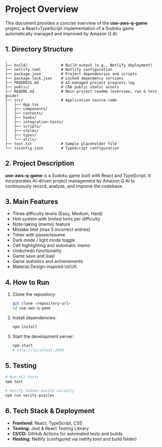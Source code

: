 # Project Overview

This document provides a concise overview of the **use-aws-q-game** project, a React+TypeScript implementation of a Sudoku game automatically managed and improved by Amazon Q AI.

## 1. Directory Structure
```
.
├── build/               # Build output (e.g., Netlify deployment)
├── netlify.toml         # Netlify configuration
├── package.json         # Project dependencies and scripts
├── package-lock.json    # Locked dependency versions
├── PROGRESS.md          # AI-managed project progress log
├── public/              # CRA public static assets
├── README.md            # Main project readme (overview, run & test guide)
├── src/                 # Application source code
│   ├── App.tsx
│   ├── components/
│   ├── contexts/
│   ├── hooks/
│   ├── integration-tests/
│   ├── scripts/
│   ├── styles/
│   ├── types/
│   └── utils/
├── test.txt             # Sample placeholder file
└── tsconfig.json        # TypeScript configuration
```

## 2. Project Description

**use-aws-q-game** is a Sudoku game built with React and TypeScript.  It incorporates AI-driven project management by Amazon Q AI to continuously record, analyze, and improve the codebase.

## 3. Main Features

- Three difficulty levels (Easy, Medium, Hard)
- Hint system with limited hints per difficulty
- Note-taking (memo) feature
- Mistake limit (max 5 incorrect entries)
- Timer with pause/resume
- Dark mode / light mode toggle
- Cell highlighting and automatic memo
- Undo/redo functionality
- Game save and load
- Game statistics and achievements
- Material Design-inspired UI/UX

## 4. How to Run

1. Clone the repository:
   ```bash
   git clone <repository-url>
   cd use-aws-q-game
   ```
2. Install dependencies:
   ```bash
   npm install
   ```
3. Start the development server:
   ```bash
   npm start
   # http://localhost:3000
   ```

## 5. Testing

```bash
# Run all tests
npm test

# Verify Sudoku puzzle validity
npm run verify-puzzles
```

## 6. Tech Stack & Deployment

- **Frontend:** React, TypeScript, CSS
- **Testing:** Jest & React Testing Library
- **CI/CD:** GitHub Actions for automated tests and builds
- **Hosting:** Netlify (configured via netlify.toml and build folder)